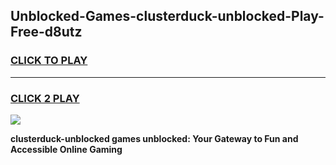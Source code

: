 
## Unblocked-Games-clusterduck-unblocked-Play-Free-d8utz
<h3>
<a href="https://premium76.site?title=clusterduck-unblocked&ref=10A">CLICK TO PLAY</a></h3>
<hr>

<h3>
<a href="https://premium76.site?title=clusterduck-unblocked&ref=10A">CLICK 2 PLAY</a>
  
</h3>

<a href="https://premium76.site?title=clusterduck-unblocked&ref=10A"><img src="https://clearcache.store/games.png"></a>


**clusterduck-unblocked games unblocked: Your Gateway to Fun and Accessible Online Gaming**

